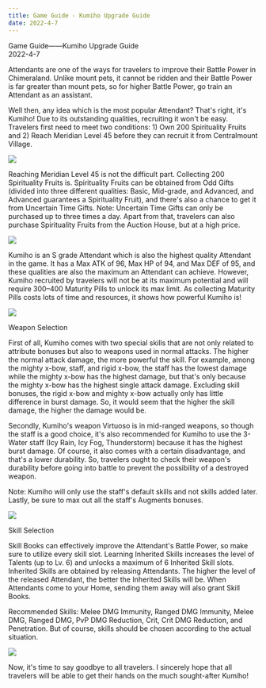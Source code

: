 ```yaml
---
title: Game Guide - Kumiho Upgrade Guide
date: 2022-4-7
---
```


<div class="news_detail scrollbar"><div class="news_title">Game Guide——Kumiho Upgrade Guide</div><div class="news_date">2022-4-7</div><div id="news_player"></div><p>Attendants are one of the ways for travelers to improve their Battle Power in Chimeraland. Unlike mount pets, it cannot be ridden and their Battle Power is far greater than mount pets, so for higher Battle Power, go train an Attendant as an assistant.</p><p>Well then, any idea which is the most popular Attendant? That's right, it's Kumiho! Due to its outstanding qualities, recruiting it won't be easy. Travelers first need to meet two conditions: 1) Own 200 Spirituality Fruits and 2) Reach Meridian Level 45 before they can recruit it from Centralmount Village.</p><p><img src="https://sg-chimeraland.playerinfinite.com/cms/nrft/feeds/pic/2db218f1a9b283a8dea03bf67fa4aefc.png"></p><p>Reaching Meridian Level 45 is not the difficult part. Collecting 200 Spirituality Fruits is. Spirituality Fruits can be obtained from Odd Gifts (divided into three different qualities: Basic, Mid-grade, and Advanced, and Advanced guarantees a Spirituality Fruit), and there's also a chance to get it from Uncertain Time Gifts. Note: Uncertain Time Gifts can only be purchased up to three times a day. Apart from that, travelers can also purchase Spirituality Fruits from the Auction House, but at a high price.</p><p><img src="https://sg-chimeraland.playerinfinite.com/cms/nrft/feeds/pic/4228441c2b34920ff9ecc2ef065e3cbf.png"></p><p>Kumiho is an S grade Attendant which is also the highest quality Attendant in the game. It has a Max ATK of 96, Max HP of 94, and Max DEF of 95, and these qualities are also the maximum an Attendant can achieve. However, Kumiho recruited by travelers will not be at its maximum potential and will require 300–400 Maturity Pills to unlock its max limit. As collecting Maturity Pills costs lots of time and resources, it shows how powerful Kumiho is!</p><p><img src="https://sg-chimeraland.playerinfinite.com/cms/nrft/feeds/pic/123ab9956b27cb834adc917399729fda.png"></p><p>Weapon Selection</p><p>First of all, Kumiho comes with two special skills that are not only related to attribute bonuses but also to weapons used in normal attacks. The higher the normal attack damage, the more powerful the skill. For example, among the mighty x-bow, staff, and rigid x-bow, the staff has the lowest damage while the mighty x-bow has the highest damage, but that's only because the mighty x-bow has the highest single attack damage. Excluding skill bonuses, the rigid x-bow and mighty x-bow actually only has little difference in burst damage. So, it would seem that the higher the skill damage, the higher the damage would be.</p><p>Secondly, Kumiho's weapon Virtuoso is in mid-ranged weapons, so though the staff is a good choice, it's also recommended for Kumiho to use the 3-Water staff (Icy Rain, Icy Fog, Thunderstorm) because it has the highest burst damage. Of course, it also comes with a certain disadvantage, and that's a lower durability. So, travelers ought to check their weapon's durability before going into battle to prevent the possibility of a destroyed weapon.</p><p>Note: Kumiho will only use the staff's default skills and not skills added later. Lastly, be sure to max out all the staff's Augments bonuses.</p><p><img src="https://sg-chimeraland.playerinfinite.com/cms/nrft/feeds/pic/585bfa253799fc6c4d6cf268fec2eda3.png"></p><p>Skill Selection</p><p>Skill Books can effectively improve the Attendant's Battle Power, so make sure to utilize every skill slot. Learning Inherited Skills increases the level of Talents (up to Lv. 6) and unlocks a maximum of 6 Inherited Skill slots. Inherited Skills are obtained by releasing Attendants. The higher the level of the released Attendant, the better the Inherited Skills will be. When Attendants come to your Home, sending them away will also grant Skill Books.</p><p>Recommended Skills: Melee DMG Immunity, Ranged DMG Immunity, Melee DMG, Ranged DMG, PvP DMG Reduction, Crit, Crit DMG Reduction, and Penetration. But of course, skills should be chosen according to the actual situation.</p><p><img src="https://sg-chimeraland.playerinfinite.com/cms/nrft/feeds/pic/6a26966ebea2f20edcb89e5c053cb48a.png"></p><p>Now, it's time to say goodbye to all travelers. I sincerely hope that all travelers will be able to get their hands on the much sought-after Kumiho! </p></div>